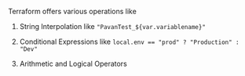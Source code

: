 Terraform offers various operations like 
1. String Interpolation like `"PavanTest_${var.variablename}"`

2. Conditional Expressions like `local.env == "prod" ? "Production" : "Dev"`

3. Arithmetic and Logical Operators